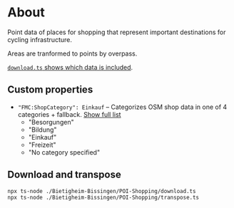 # About

Point data of places for shopping that represent important destinations for cycling infrastructure.

Areas are tranformed to points by overpass.

[`download.ts` shows which data is included](./download.ts).

## Custom properties

- `"FMC:ShopCategory": Einkauf` – Categorizes OSM shop data in one of 4 categories + fallback. [Show full list](./utils/shopCategories.const.ts)
  - "Besorgungen"
  - "Bildung"
  - "Einkauf"
  - "Freizeit"
  - "No category specified"

## Download and transpose

```
npx ts-node ./Bietigheim-Bissingen/POI-Shopping/download.ts
npx ts-node ./Bietigheim-Bissingen/POI-Shopping/transpose.ts
```
